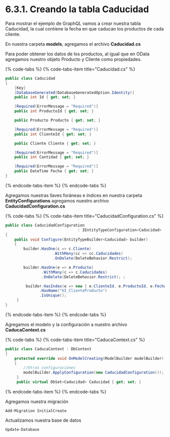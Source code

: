 # 6.3.1. Creando la tabla Caducidad

Para mostrar el ejemplo de GraphQL vamos a crear nuestra tabla Caducidad, la cual contiene la fecha en que caducan los productos de cada cliente.

En nuestra carpeta **models**, agregamos el archivo **Caducidad.cs**

Para poder obtener los datos de los productos, al igual que en OData agregamos nuestro objeto Producto y Cliente como propiedades.

{% code-tabs %}
{% code-tabs-item title="Caducidad.cs" %}
```csharp
public class Caducidad
{
    [Key]
    [DatabaseGenerated(DatabaseGeneratedOption.Identity)]
    public int Id { get; set; }

    [Required(ErrorMessage = "Required")]       
    public int ProductoId { get; set; }

    public Producto Producto { get; set; }

    [Required(ErrorMessage = "Required")]
    public int ClienteId { get; set; }

    public Cliente Cliente { get; set; }

    [Required(ErrorMessage = "Required")]
    public int Cantidad { get; set; }

    [Required(ErrorMessage = "Required")]
    public DateTime Fecha { get; set; }
}
```
{% endcode-tabs-item %}
{% endcode-tabs %}

Agregamos nuestras llaves foráneas e índices en nuestra carpeta **EntityConfigurations** agregamos nuestro archivo **CaducidadConfiguration.cs**

{% code-tabs %}
{% code-tabs-item title="CaducidadConfiguration.cs" %}
```csharp
public class CaducidadConfiguration 
                                : IEntityTypeConfiguration<Caducidad>
{
    public void Configure(EntityTypeBuilder<Caducidad> builder)
    {
        builder.HasOne(c => c.Cliente)
                     .WithMany(cc => cc.Caducidades)
                     .OnDelete(DeleteBehavior.Restrict);

        builder.HasOne(e => e.Producto)
                .WithMany(c => c.Caducidades)
                .OnDelete(DeleteBehavior.Restrict); ;

         builder.HasIndex(e => new { e.ClienteId, e.ProductoId, e.Fecha })
               .HasName("UI_ClienteProducto")
               .IsUnique();
     }
}
```
{% endcode-tabs-item %}
{% endcode-tabs %}

Agregamos el modelo y la configuración a nuestro archivo **CaducaContext.cs**  


{% code-tabs %}
{% code-tabs-item title="CaducaContext.cs" %}
```csharp
public class CaducaContext : DbContext
{
    protected override void OnModelCreating(ModelBuilder modelBuilder)
    {
        //Otras configuraciones
        modelBuilder.ApplyConfiguration(new CaducidadConfiguration());
     }
     public virtual DbSet<Caducidad> Caducidad { get; set; }

```
{% endcode-tabs-item %}
{% endcode-tabs %}

Agregamos nuestra migración

```text
Add-Migration InitialCreate
```

Actualizamos nuestra base de datos

```text
Update-Database
```

